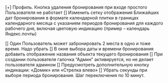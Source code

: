 [+] Профиль. Кнопка удаления бронирования при входе простого Пользователя не работает
[] Изменить сетку отображения Ближайших дат бронирования в формате календарной плитки в границах календарного месяца с указанием периодов бронирования для каждого рабочего дня, включая цветовую индикацию (пример – календарь Яндекс.почты)

[] Один Пользователь может забронировать 2 места в одно и тоже время. Надо убрать
[] В окне выбора даты и времени бронирования добавить отображение названия объекта текущего бронирования
[] При создании пользователя галочка “Админ” активируется, но не делает пользователя админом
[] Предусмотреть дополнительную кнопку индикации: «Домик» или «Стрелка влево»
[] Убрать секунды при выборе периода бронирования. Шаг переключения по 10 минут.

